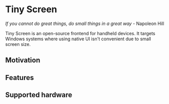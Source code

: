 # Tiny Screen

*If you cannot do great things, do small things in a great way* - Napoleon Hill

Tiny Screen is an open-source frontend for handheld devices. It targets Windows systems where using native UI isn't convenient due to small screen size.

## Motivation

## Features

## Supported hardware
